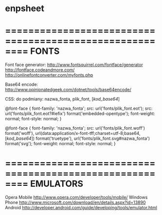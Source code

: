 enpsheet
========

========================================================
FONTS
========================================================

Font face generator:
 http://www.fontsquirrel.com/fontface/generator
 http://fontface.codeandmore.com/
 http://onlinefontconverter.com/myfonts.php

Base64 encode:
 http://www.opinionatedgeek.com/dotnet/tools/base64encode/

CSS:
 do podmiany: nazwa_fonta, plik_font, [_kod_base64_]

@font-face {
    font-family: 'nazwa_fonta';
    src: url('fonts/plik_font.eot');
    src: url('fonts/plik_font.eot?#iefix') format('embedded-opentype');
	font-weight: normal; font-style: normal;
}

@font-face {
    font-family: 'nazwa_fonta';
	src: url('fonts/plik_font.woff') format('woff'),
         url(data:application/x-font-tff;charset=utf-8;base64,[_kod_base64_]) format('truetype'),
         url('fonts/plik_font.svg#nazwa_fonta') format('svg');
    font-weight: normal; font-style: normal;
}


========================================================
EMULATORS
========================================================
 Opera Mobile 	http://www.opera.com/developer/tools/mobile/
 Windows Phone 	http://www.microsoft.com/download/en/details.aspx?id=13890
 Android 		http://developer.android.com/guide/developing/tools/emulator.html



